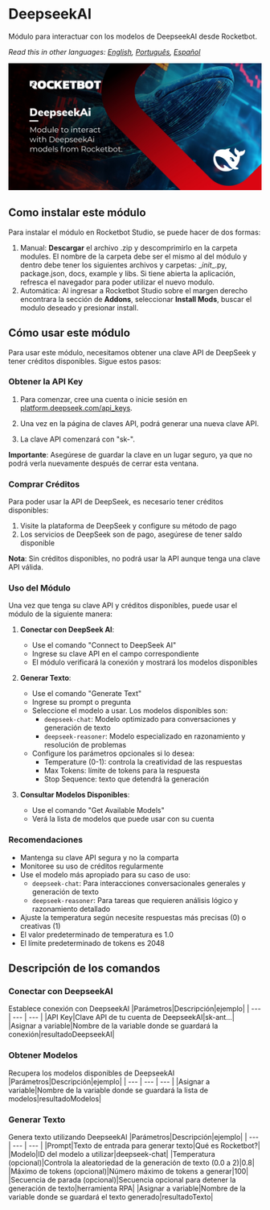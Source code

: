 



# DeepseekAI
  
Módulo para interactuar con los modelos de DeepseekAI desde Rocketbot.  

*Read this in other languages: [English](Manual_DeepseekAI.md), [Português](Manual_DeepseekAI.pr.md), [Español](Manual_DeepseekAI.es.md)*

![banner](imgs/Banner_DeepseekAI.jpg)
## Como instalar este módulo
  
Para instalar el módulo en Rocketbot Studio, se puede hacer de dos formas:
1. Manual: __Descargar__ el archivo .zip y descomprimirlo en la carpeta modules. El nombre de la carpeta debe ser el mismo al del módulo y dentro debe tener los siguientes archivos y carpetas: \__init__.py, package.json, docs, example y libs. Si tiene abierta la aplicación, refresca el navegador para poder utilizar el nuevo modulo.
2. Automática: Al ingresar a Rocketbot Studio sobre el margen derecho encontrara la sección de **Addons**, seleccionar **Install Mods**, buscar el modulo deseado y presionar install.  

## Cómo usar este módulo

Para usar este módulo, necesitamos obtener una clave API de DeepSeek y tener créditos disponibles. Sigue estos pasos:

### Obtener la API Key

1. Para comenzar, cree una cuenta o inicie sesión en [platform.deepseek.com/api_keys](https://platform.deepseek.com/api_keys).

2. Una vez en la página de claves API, podrá generar una nueva clave API.

3. La clave API comenzará con "sk-".

**Importante**: Asegúrese de guardar la clave en un lugar seguro, ya que no podrá verla nuevamente después de cerrar esta ventana.

### Comprar Créditos

Para poder usar la API de DeepSeek, es necesario tener créditos disponibles:

1. Visite la plataforma de DeepSeek y configure su método de pago
2. Los servicios de DeepSeek son de pago, asegúrese de tener saldo disponible

**Nota**: Sin créditos disponibles, no podrá usar la API aunque tenga una clave API válida.

### Uso del Módulo

Una vez que tenga su clave API y créditos disponibles, puede usar el módulo de la siguiente manera:


1. **Conectar con DeepSeek AI**:
   - Use el comando "Connect to DeepSeek AI"
   - Ingrese su clave API en el campo correspondiente
   - El módulo verificará la conexión y mostrará los modelos disponibles

2. **Generar Texto**:
   - Use el comando "Generate Text"
   - Ingrese su prompt o pregunta
   - Seleccione el modelo a usar. Los modelos disponibles son:
     - `deepseek-chat`: Modelo optimizado para conversaciones y generación de texto
     - `deepseek-reasoner`: Modelo especializado en razonamiento y resolución de problemas
   - Configure los parámetros opcionales si lo desea:
     - Temperature (0-1): controla la creatividad de las respuestas
     - Max Tokens: límite de tokens para la respuesta
     - Stop Sequence: texto que detendrá la generación

3. **Consultar Modelos Disponibles**:
   - Use el comando "Get Available Models"
   - Verá la lista de modelos que puede usar con su cuenta

### Recomendaciones

- Mantenga su clave API segura y no la comparta
- Monitoree su uso 
de créditos regularmente
- Use el modelo más apropiado para su caso de uso:
  - `deepseek-chat`: Para interacciones conversacionales generales y generación de texto
  - `deepseek-reasoner`: Para tareas que requieren análisis lógico y razonamiento detallado
- Ajuste la temperatura según necesite respuestas más precisas (0) o creativas (1)
- El valor predeterminado de temperatura es 1.0
- El límite predeterminado de tokens es 2048
## Descripción de los comandos

### Conectar con DeepseekAI
  
Establece conexión con DeepseekAI
|Parámetros|Descripción|ejemplo|
| --- | --- | --- |
|API Key|Clave API de tu cuenta de DeepseekAI|sk-ant...|
|Asignar a variable|Nombre de la variable donde se guardará la conexión|resultadoDeepseekAI|

### Obtener Modelos
  
Recupera los modelos disponibles de DeepseekAI
|Parámetros|Descripción|ejemplo|
| --- | --- | --- |
|Asignar a variable|Nombre de la variable donde se guardará la lista de modelos|resultadoModelos|

### Generar Texto
  
Genera texto utilizando DeepseekAI
|Parámetros|Descripción|ejemplo|
| --- | --- | --- |
|Prompt|Texto de entrada para generar texto|Qué es Rocketbot?|
|Modelo|ID del modelo a utilizar|deepseek-chat|
|Temperatura (opcional)|Controla la aleatoriedad de la generación de texto (0.0 a 2)|0.8|
|Máximo de tokens (opcional)|Número máximo de tokens a generar|100|
|Secuencia de parada (opcional)|Secuencia opcional para detener la generación de texto|herramienta RPA|
|Asignar a variable|Nombre de la variable donde se guardará el texto generado|resultadoTexto|
